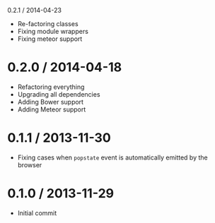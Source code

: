 0.2.1 / 2014-04-23
  * Re-factoring classes
  * Fixing module wrappers
  * Fixing meteor support

0.2.0 / 2014-04-18
===================
 * Refactoring everything
 * Upgrading all dependencies
 * Adding Bower support
 * Adding Meteor support

0.1.1 / 2013-11-30
===================
 * Fixing cases when `popstate` event is automatically emitted by the browser

0.1.0 / 2013-11-29
===================
 * Initial commit